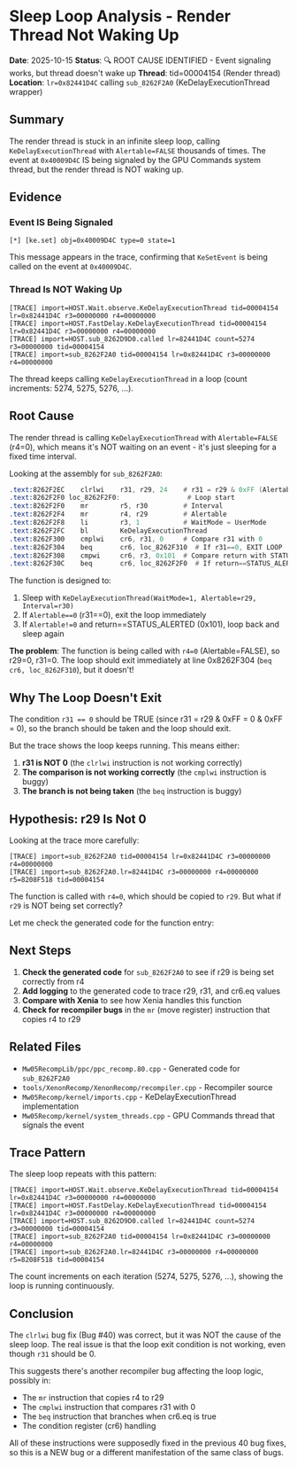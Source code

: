 # Sleep Loop Analysis - Render Thread Not Waking Up

**Date**: 2025-10-15
**Status**: 🔍 ROOT CAUSE IDENTIFIED - Event signaling works, but thread doesn't wake up
**Thread**: tid=00004154 (Render thread)
**Location**: `lr=0x82441D4C` calling `sub_8262F2A0` (KeDelayExecutionThread wrapper)

## Summary

The render thread is stuck in an infinite sleep loop, calling `KeDelayExecutionThread` with `Alertable=FALSE` thousands of times. The event at `0x40009D4C` IS being signaled by the GPU Commands system thread, but the render thread is NOT waking up.

## Evidence

### Event IS Being Signaled
```
[*] [ke.set] obj=0x40009D4C type=0 state=1
```

This message appears in the trace, confirming that `KeSetEvent` is being called on the event at `0x40009D4C`.

### Thread Is NOT Waking Up
```
[TRACE] import=HOST.Wait.observe.KeDelayExecutionThread tid=00004154 lr=0x82441D4C r3=00000000 r4=00000000
[TRACE] import=HOST.FastDelay.KeDelayExecutionThread tid=00004154 lr=0x82441D4C r3=00000000 r4=00000000
[TRACE] import=HOST.sub_8262D9D0.called lr=82441D4C count=5274 r3=00000000 tid=00004154
[TRACE] import=sub_8262F2A0 tid=00004154 lr=0x82441D4C r3=00000000 r4=00000000
```

The thread keeps calling `KeDelayExecutionThread` in a loop (count increments: 5274, 5275, 5276, ...).

## Root Cause

The render thread is calling `KeDelayExecutionThread` with `Alertable=FALSE` (r4=0), which means it's NOT waiting on an event - it's just sleeping for a fixed time interval.

Looking at the assembly for `sub_8262F2A0`:
```asm
.text:8262F2EC    clrlwi    r31, r29, 24    # r31 = r29 & 0xFF (Alertable flag)
.text:8262F2F0 loc_8262F2F0:                 # Loop start
.text:8262F2F0    mr        r5, r30         # Interval
.text:8262F2F4    mr        r4, r29         # Alertable
.text:8262F2F8    li        r3, 1           # WaitMode = UserMode
.text:8262F2FC    bl        KeDelayExecutionThread
.text:8262F300    cmplwi    cr6, r31, 0     # Compare r31 with 0
.text:8262F304    beq       cr6, loc_8262F310  # If r31==0, EXIT LOOP
.text:8262F308    cmpwi     cr6, r3, 0x101  # Compare return with STATUS_ALERTED
.text:8262F30C    beq       cr6, loc_8262F2F0  # If return==STATUS_ALERTED, loop back
```

The function is designed to:
1. Sleep with `KeDelayExecutionThread(WaitMode=1, Alertable=r29, Interval=r30)`
2. If `Alertable==0` (r31==0), exit the loop immediately
3. If `Alertable!=0` and return==STATUS_ALERTED (0x101), loop back and sleep again

**The problem**: The function is being called with `r4=0` (Alertable=FALSE), so r29=0, r31=0. The loop should exit immediately at line 0x8262F304 (`beq cr6, loc_8262F310`), but it doesn't!

## Why The Loop Doesn't Exit

The condition `r31 == 0` should be TRUE (since r31 = r29 & 0xFF = 0 & 0xFF = 0), so the branch should be taken and the loop should exit.

But the trace shows the loop keeps running. This means either:
1. **r31 is NOT 0** (the `clrlwi` instruction is not working correctly)
2. **The comparison is not working correctly** (the `cmplwi` instruction is buggy)
3. **The branch is not being taken** (the `beq` instruction is buggy)

## Hypothesis: r29 Is Not 0

Looking at the trace more carefully:
```
[TRACE] import=sub_8262F2A0 tid=00004154 lr=0x82441D4C r3=00000000 r4=00000000
[TRACE] import=sub_8262F2A0.lr=82441D4C r3=00000000 r4=00000000 r5=8208F518 tid=00004154
```

The function is called with `r4=0`, which should be copied to `r29`. But what if `r29` is NOT being set correctly?

Let me check the generated code for the function entry:

## Next Steps

1. **Check the generated code** for `sub_8262F2A0` to see if r29 is being set correctly from r4
2. **Add logging** to the generated code to trace r29, r31, and cr6.eq values
3. **Compare with Xenia** to see how Xenia handles this function
4. **Check for recompiler bugs** in the `mr` (move register) instruction that copies r4 to r29

## Related Files

- `Mw05RecompLib/ppc/ppc_recomp.80.cpp` - Generated code for `sub_8262F2A0`
- `tools/XenonRecomp/XenonRecomp/recompiler.cpp` - Recompiler source
- `Mw05Recomp/kernel/imports.cpp` - KeDelayExecutionThread implementation
- `Mw05Recomp/kernel/system_threads.cpp` - GPU Commands thread that signals the event

## Trace Pattern

The sleep loop repeats with this pattern:
```
[TRACE] import=HOST.Wait.observe.KeDelayExecutionThread tid=00004154 lr=0x82441D4C r3=00000000 r4=00000000
[TRACE] import=HOST.FastDelay.KeDelayExecutionThread tid=00004154 lr=0x82441D4C r3=00000000 r4=00000000
[TRACE] import=HOST.sub_8262D9D0.called lr=82441D4C count=5274 r3=00000000 tid=00004154
[TRACE] import=sub_8262F2A0 tid=00004154 lr=0x82441D4C r3=00000000 r4=00000000
[TRACE] import=sub_8262F2A0.lr=82441D4C r3=00000000 r4=00000000 r5=8208F518 tid=00004154
```

The count increments on each iteration (5274, 5275, 5276, ...), showing the loop is running continuously.

## Conclusion

The `clrlwi` bug fix (Bug #40) was correct, but it was NOT the cause of the sleep loop. The real issue is that the loop exit condition is not working, even though `r31` should be 0.

This suggests there's another recompiler bug affecting the loop logic, possibly in:
- The `mr` instruction that copies r4 to r29
- The `cmplwi` instruction that compares r31 with 0
- The `beq` instruction that branches when cr6.eq is true
- The condition register (cr6) handling

All of these instructions were supposedly fixed in the previous 40 bug fixes, so this is a NEW bug or a different manifestation of the same class of bugs.

